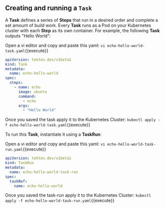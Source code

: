 ## Creating and running a `Task`

A **Task** defines a series of **Steps** that run in a desired order and complete a set amount of build work. Every **Task** runs as a Pod on your Kubernetes cluster with each **Step** as its own container. For example, the following **Task** outputs "Hello World":

Open a vi editor and copy and paste this yaml:
`vi echo-hello-world-task.yaml`{{execute}}

```yaml
apiVersion: tekton.dev/v1beta1
kind: Task
metadata:
  name: echo-hello-world
spec:
  steps:
    - name: echo
      image: ubuntu
      command:
        - echo
      args:
        - "Hello World"
```

Once you saved the task apply it to the Kubernetes Cluster:
`kubectl apply -f echo-hello-world-task.yaml`{{execute}}

To run this **Task**, instantiate it using a **TaskRun**:

Open a vi editor and copy and paste this yaml:
`vi echo-hello-world-task-run.yaml`{{execute}}

```yaml
apiVersion: tekton.dev/v1beta1
kind: TaskRun
metadata:
  name: echo-hello-world-task-run
spec:
  taskRef:
    name: echo-hello-world
```

Once you saved the task-run apply it to the Kubernetes Cluster:
`kubectl apply -f echo-hello-world-task-run.yaml`{{execute}}